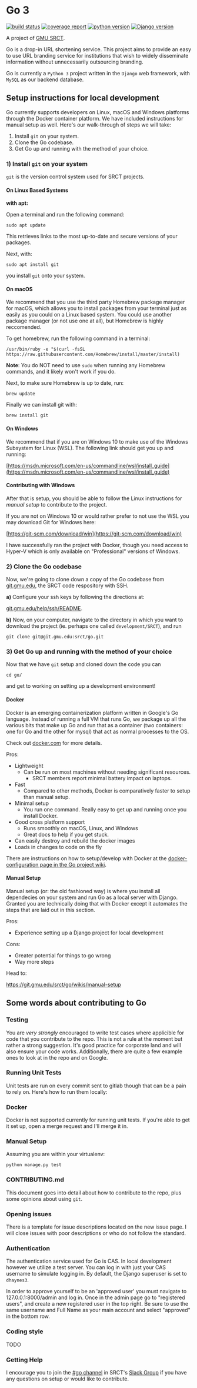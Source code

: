 # Go 3

[![build status](https://git.gmu.edu/srct/go/badges/master/build.svg)](https://git.gmu.edu/srct/go/commits/master)
[![coverage report](https://git.gmu.edu/srct/go/badges/master/coverage.svg)](https://git.gmu.edu/srct/go/commits/master)
[![python version](https://img.shields.io/badge/python-3.6-blue.svg)]()
[![Django version](https://img.shields.io/badge/Django-2.0-brightgreen.svg)]()

A project of [GMU SRCT](https://srct.gmu.edu).

Go is a drop-in URL shortening service. This project aims to provide an easy to
use URL branding service for institutions that wish to widely disseminate
information without unnecessarily outsourcing branding.

Go is currently a `Python 3` project written in the `Django` web framework,
with `MySQL` as our backend database.

## Setup instructions for local development

Go currently supports developers on Linux, macOS and Windows platforms through
the Docker container platform. We have included instructions for manual setup
as well. Here's our walk-through of steps we will take:

1.  Install `git` on your system.
1.  Clone the Go codebase.
1.  Get Go up and running with the method of your choice.

### 1) Install `git` on your system

`git` is the version control system used for SRCT projects.

#### On Linux Based Systems

**with apt:**

Open a terminal and run the following command:

    sudo apt update

This retrieves links to the most up-to-date and secure versions of your
packages.

Next, with:

    sudo apt install git

you install `git` onto your system.

#### On macOS

We recommend that you use the third party Homebrew package manager for macOS,
which allows you to install packages from your terminal just as easily as you
could on a Linux based system. You could use another package manager (or not
use one at all), but Homebrew is highly reccomended.

To get homebrew, run the following command in a terminal:

    /usr/bin/ruby -e "$(curl -fsSL https://raw.githubusercontent.com/Homebrew/install/master/install)

**Note**: You do NOT need to use `sudo` when running any Homebrew commands, and
it likely won't work if you do.

Next, to make sure Homebrew is up to date, run:

    brew update

Finally we can install git with:

    brew install git

#### On Windows

We recommend that if you are on Windows 10 to make use of the Windows Subsystem
for Linux (WSL). The following link should get you up and running:

[https://msdn.microsoft.com/en-us/commandline/wsl/install_guide](https://msdn.microsoft.com/en-us/commandline/wsl/install_guide)

#### Contributing with Windows

After that is setup, you should be able to follow the Linux instructions for
_manual setup_ to contribute to the project.

If you are not on Windows 10 or would rather prefer to not use the WSL you may
download Git for Windows here:

[https://git-scm.com/download/win](https://git-scm.com/download/win)

I have successfully ran the project with Docker, though you need access to
Hyper-V which is only available on "Professional" versions of Windows.

### 2) Clone the Go codebase

Now, we're going to clone down a copy of the Go codebase from
[git.gmu.edu](https://git.gmu.edu/srct/go), the SRCT code respository with SSH.

**a)** Configure your ssh keys by following the directions at:

[git.gmu.edu/help/ssh/README](https://git.gmu.edu/help/ssh/README).

**b)** Now, on your computer, navigate to the directory in which you want to
download the project (ie. perhaps one called `development/SRCT`), and run

    git clone git@git.gmu.edu:srct/go.git

### 3) Get Go up and running with the method of your choice

Now that we have `git` setup and cloned down the code you can

    cd go/

and get to working on setting up a development environment!

#### Docker

Docker is an emerging containerization platform written in Google's Go
language. Instead of running a full VM that runs Go, we package up all the
various bits that make up Go and run that as a container (two containers: one
for Go and the other for mysql) that act as normal processes to the OS.

Check out [docker.com](https://www.docker.com/what-docker) for more details.

Pros:

* Lightweight
  * Can be run on most machines without needing significant resources.
    * SRCT members report minimal battery impact on laptops.
* Fast
  * Compared to other methods, Docker is comparatively faster to setup than
    manual setup.
* Minimal setup
  * You run one command. Really easy to get up and running once you install
    Docker.
* Good cross platform support
  * Runs smoothly on macOS, Linux, and Windows
  * Great docs to help if you get stuck.
* Can easily destroy and rebuild the docker images
* Loads in changes to code on the fly

There are instructions on how to setup/develop with Docker at the
[docker-configuration page in the Go project wiki](https://git.gmu.edu/srct/go/wikis/docker-configuration).

#### Manual Setup

Manual setup (or: the old fashioned way) is where you install all dependecies
on your system and run Go as a local server with Django. Granted you are
technically doing that with Docker except it automates the steps that are laid
out in this section.

Pros:

* Experience setting up a Django project for local development

Cons:

* Greater potential for things to go wrong
* Way more steps

Head to:

https://git.gmu.edu/srct/go/wikis/manual-setup

## Some words about contributing to Go

### Testing

You are _very strongly_ encouraged to write test cases where applicible for
code that you contribute to the repo. This is not a rule at the moment but
rather a strong suggestion. It's good practice for corporate land and will also
ensure your code works. Additionally, there are quite a few example ones to
look at in the repo and on Google.

### Running Unit Tests

Unit tests are run on every commit sent to gitlab though that can be a pain to
rely on. Here's how to run them locally:

### Docker

Docker is not supported currently for running unit tests. If you're able to get
it set up, open a merge request and I'll merge it in.

### Manual Setup

Assuming you are within your virtualenv:

    python manage.py test

### CONTRIBUTING.md

This document goes into detail about how to contribute to the repo, plus some
opinions about using `git`.

### Opening issues

There is a template for issue descriptions located on the new issue page. I
will close issues with poor descriptions or who do not follow the standard.

### Authentication

The authentication service used for Go is CAS. In local development however we
utilize a test server. You can log in with just your CAS username to simulate
logging in. By default, the Django superuser is set to `dhaynes3`.

In order to approve yourself to be an 'approved user' you must navigate to
127.0.0.1:8000/admin and log in. Once in the admin page go to "registered
users", and create a new registered user in the top right. Be sure to use the
same username and Full Name as your main account and select "approved" in the
bottom row.

### Coding style

TODO

### Getting Help

I encourage you to join the
[#go channel](https://srct.slack.com/messages/go/details/) in SRCT's
[Slack Group](https://srct.slack.com) if you have any questions on setup or
would like to contribute.
